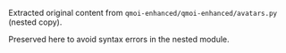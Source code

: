 Extracted original content from `qmoi-enhanced/qmoi-enhanced/avatars.py` (nested copy).

Preserved here to avoid syntax errors in the nested module.
